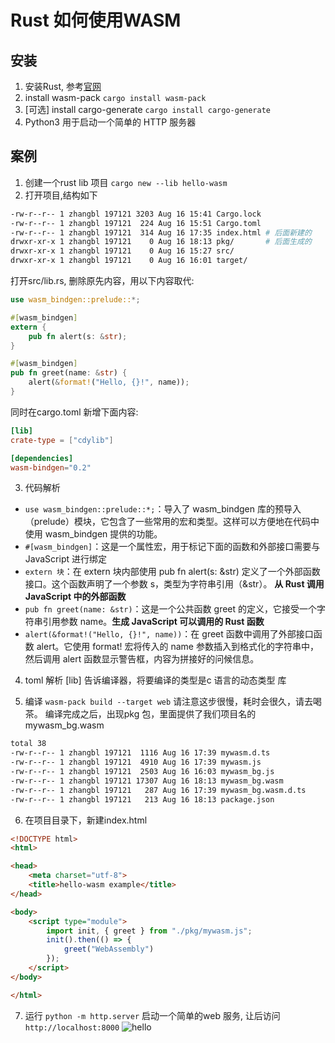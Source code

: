 
# Rust 如何使用WASM
## 安装
1. 安装Rust, 参考[官网](https://www.rust-lang.org/tools/install)
2. install wasm-pack `cargo install wasm-pack`
3. [可选] install cargo-generate `cargo install cargo-generate`
4. Python3 用于启动一个简单的 HTTP 服务器

## 案例
1. 创建一个rust lib 项目 `cargo new --lib hello-wasm`
2. 打开项目,结构如下
```sh
-rw-r--r-- 1 zhangbl 197121 3203 Aug 16 15:41 Cargo.lock
-rw-r--r-- 1 zhangbl 197121  224 Aug 16 15:51 Cargo.toml
-rw-r--r-- 1 zhangbl 197121  314 Aug 16 17:35 index.html # 后面新建的
drwxr-xr-x 1 zhangbl 197121    0 Aug 16 18:13 pkg/       # 后面生成的
drwxr-xr-x 1 zhangbl 197121    0 Aug 16 15:27 src/      
drwxr-xr-x 1 zhangbl 197121    0 Aug 16 16:01 target/ 
```

打开src/lib.rs, 删除原先内容，用以下内容取代:
```rust
use wasm_bindgen::prelude::*;

#[wasm_bindgen]
extern {
    pub fn alert(s: &str);
}

#[wasm_bindgen]
pub fn greet(name: &str) {
    alert(&format!("Hello, {}!", name));
}
```

同时在cargo.toml 新增下面内容:
```toml
[lib]
crate-type = ["cdylib"]

[dependencies]
wasm-bindgen="0.2"
```

3. 代码解析
- `use wasm_bindgen::prelude::*;`：导入了 wasm_bindgen 库的预导入（prelude）模块，它包含了一些常用的宏和类型。这样可以方便地在代码中使用 wasm_bindgen 提供的功能。
- `#[wasm_bindgen]`：这是一个属性宏，用于标记下面的函数和外部接口需要与 JavaScript 进行绑定
- `extern 块`：在 extern 块内部使用 pub fn alert(s: &str) 定义了一个外部函数接口。这个函数声明了一个参数 s，类型为字符串引用（&str）。 **从 Rust 调用 JavaScript 中的外部函数**
- `pub fn greet(name: &str)`：这是一个公共函数 greet 的定义，它接受一个字符串引用参数 name。**生成 JavaScript 可以调用的 Rust 函数**
- `alert(&format!("Hello, {}!", name))`：在 greet 函数中调用了外部接口函数 alert。它使用 format! 宏将传入的 name 参数插入到格式化的字符串中，然后调用 alert 函数显示警告框，内容为拼接好的问候信息。

4. toml 解析
[lib] 告诉编译器，将要编译的类型是c 语言的动态类型 库

5. 编译
`wasm-pack build --target web` 请注意这步很慢，耗时会很久，请去喝茶。
编译完成之后，出现pkg 包，里面提供了我们项目名的mywasm_bg.wasm 
```sh
total 38
-rw-r--r-- 1 zhangbl 197121  1116 Aug 16 17:39 mywasm.d.ts        
-rw-r--r-- 1 zhangbl 197121  4910 Aug 16 17:39 mywasm.js
-rw-r--r-- 1 zhangbl 197121  2503 Aug 16 16:03 mywasm_bg.js       
-rw-r--r-- 1 zhangbl 197121 17307 Aug 16 18:13 mywasm_bg.wasm     
-rw-r--r-- 1 zhangbl 197121   287 Aug 16 17:39 mywasm_bg.wasm.d.ts
-rw-r--r-- 1 zhangbl 197121   213 Aug 16 18:13 package.json  
```
6. 在项目目录下，新建index.html
```html
<!DOCTYPE html>
<html>

<head>
    <meta charset="utf-8">
    <title>hello-wasm example</title>
</head>

<body>
    <script type="module">
        import init, { greet } from "./pkg/mywasm.js";
        init().then(() => {
            greet("WebAssembly")
        });
    </script>
</body>

</html>
```

7. 运行 `python -m http.server` 启动一个简单的web 服务, 让后访问 `http://localhost:8000`
![hello](https://cdn.staticaly.com/gh/Reid00/picx-images-hosting@master/20230816/image.35alc2e7oya0.png)
